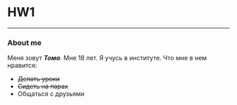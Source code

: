 # HW1
***
### About me
Меня зовут **_Тома_**. Мне 18 лет.
Я учусь в институте. Что мне в нем нравится: 
* ~~Делать уроки~~
* ~~Сидеть на парах~~
* Общаться с друзьями
